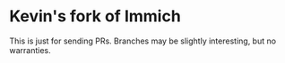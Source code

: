 # Kevin's fork of Immich

This is just for sending PRs. Branches may be slightly interesting, but no warranties.
